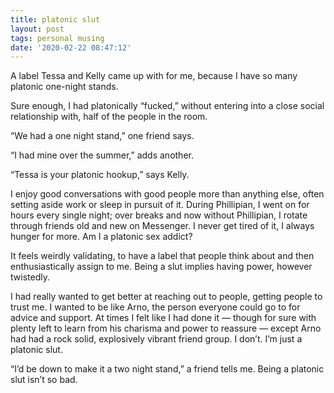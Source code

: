 ```yaml
---
title: platonic slut
layout: post
tags: personal musing
date: '2020-02-22 08:47:12'
---
```


A label Tessa and Kelly came up with for me, because I have so many platonic one-night stands.

Sure enough, I had platonically “fucked,” without entering into a close social relationship with, half of the people in the room.

“We had a one night stand,” one friend says.

“I had mine over the summer,” adds another.

“Tessa is your platonic hookup,” says Kelly.

I enjoy good conversations with good people more than anything else, often setting aside work or sleep in pursuit of it. During Phillipian, I went on for hours every single night; over breaks and now without Phillipian, I rotate through friends old and new on Messenger. I never get tired of it, I always hunger for more. Am I a platonic sex addict?

It feels weirdly validating, to have a label that people think about and then enthusiastically assign to me. Being a slut implies having power, however twistedly.

I had really wanted to get better at reaching out to people, getting people to trust me. I wanted to be like Arno, the person everyone could go to for advice and support. At times I felt like I had done it — though for sure with plenty left to learn from his charisma and power to reassure — except Arno had had a rock solid, explosively vibrant friend group. I don’t. I’m just a platonic slut.

“I’d be down to make it a two night stand,” a friend tells me. Being a platonic slut isn’t so bad.